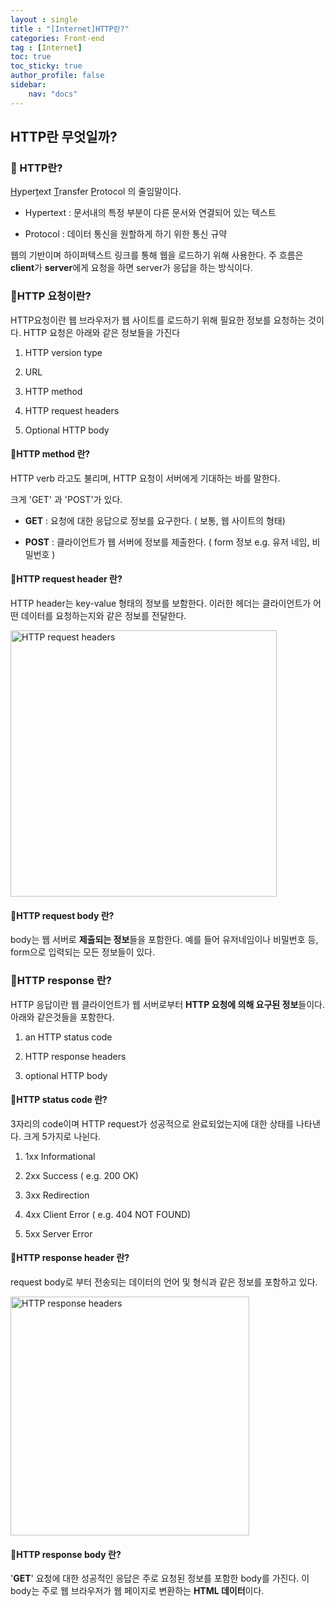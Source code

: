 ```yaml
---
layout : single
title : "[Internet]HTTP란?"
categories: Front-end
tag : [Internet] 
toc: true
toc_sticky: true
author_profile: false
sidebar:
    nav: "docs"
---
```


## HTTP란 무엇일까?

### :pushpin: HTTP란?

<u>H</u>yper<u>t</u>ext <u>T</u>ransfer <u>P</u>rotocol 의 줄임말이다.

- Hypertext : 문서내의 특정 부분이 다른 문서와 연결되어 있는 텍스트

- Protocol : 데이터 통신을 원할하게 하기 위한 통신 규약 

웹의 기반이며 하이퍼텍스트 링크를 통해 웹을 로드하기 위해 사용한다.  주 흐름은 **client**가 **server**에게 요청을 하면 server가 응답을 하는 방식이다. 

### :pushpin:HTTP 요청이란?

HTTP요청이란 웹 브라우저가 웹 사이트를 로드하기 위해 필요한 정보를 요청하는 것이다.  HTTP 요청은 아래와 같은 정보들을 가진다

1. HTTP version type

2. URL

3. HTTP method

4. HTTP request headers

5. Optional HTTP body 

#### :round_pushpin:HTTP method 란?

HTTP verb 라고도 불리며, HTTP 요청이 서버에게 기대하는 바를 말한다.

크게 'GET' 과 'POST'가 있다.

- **GET** : 요청에 대한 응답으로 정보를 요구한다. ( 보통, 웹 사이트의 형태)

- **POST** : 클라이언트가 웹 서버에 정보를 제출한다. ( form 정보 e.g. 유저 네임, 비밀번호 )

#### :round_pushpin:HTTP request header 란?

HTTP header는 key-value 형태의 정보를 보함한다. 이러한 헤더는 클라이언트가 어떤 데이터를 요청하는지와 같은 정보를 전달한다. 

<img title="" src="https://www.cloudflare.com/img/learning/ddos/glossary/hypertext-transfer-protocol-http/http-request-headers.png" alt="HTTP request headers" data-align="center" width="426">

#### :round_pushpin:HTTP request body 란?

body는 웹 서버로 **제출되는 정보**들을 포함한다. 예를 들어 유저네임이나 비밀번호 등, form으로 입력되는 모든 정보들이 있다. 

### :pushpin:HTTP response 란?

HTTP 응답이란 웹 클라이언트가 웹 서버로부터 **HTTP 요청에 의해 요구된 정보**들이다. 아래와 같은것들을 포함한다.

1. an HTTP status code

2. HTTP response headers

3. optional HTTP body

#### :round_pushpin:HTTP status code 란?

3자리의 code이며 HTTP request가 성공적으로 완료되었는지에 대한 상태를 나타낸다. 크게 5가지로 나뉜다.

1. 1xx Informational

2. 2xx Success ( e.g. 200 OK)

3. 3xx Redirection

4. 4xx Client Error ( e.g. 404 NOT FOUND)

5. 5xx Server Error

#### :round_pushpin:HTTP response header 란?

request body로 부터 전송되는 데이터의 언어 및 형식과 같은 정보를 포함하고 있다. 

<img title="" src="https://www.cloudflare.com/img/learning/ddos/glossary/hypertext-transfer-protocol-http/http-response-headers.png" alt="HTTP response headers" data-align="center" width="382">

#### :round_pushpin:HTTP response body 란?

'**GET**' 요청에 대한 성공적인 응답은 주로 요청된 정보를 포함한 body를 가진다. 이 body는 주로 웹 브라우저가 웹 페이지로 변환하는 **HTML 데이터**이다. 
